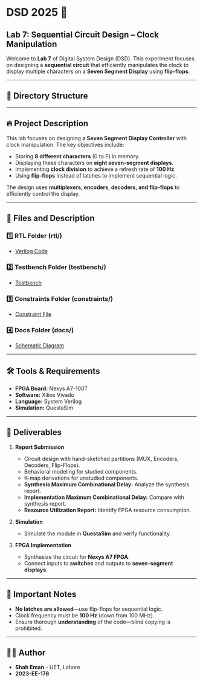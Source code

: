 # **DSD 2025 🚀**

## **Lab 7: Sequential Circuit Design – Clock Manipulation**

Welcome to **Lab 7** of Digital System Design (DSD). This experiment focuses on designing a **sequential circuit** that efficiently manipulates the clock to display multiple characters on a **Seven Segment Display** using **flip-flops**.

---

## 📂 **Directory Structure**


---

## 🔥 **Project Description**
This lab focuses on designing a **Seven Segment Display Controller** with clock manipulation. The key objectives include:

- Storing **8 different characters** (0 to F) in memory.
- Displaying these characters on **eight seven-segment displays**.
- Implementing **clock division** to achieve a refresh rate of **100 Hz**.
- Using **flip-flops** instead of latches to implement sequential logic.

The design uses **multiplexers, encoders, decoders, and flip-flops** to efficiently control the display.

---

## 📜 **Files and Description**

### 1️⃣ **RTL Folder (rtl/)**
- [Verilog Code](https://github.com/Shah-Eman/DSD_2023_EE_178/blob/main/lab_7/rtl/lab7.sv)

### 2️⃣ **Testbench Folder (testbench/)**
- [Testbench](https://github.com/Shah-Eman/DSD_2023_EE_178/blob/main/lab_7/testbench/lab_7_segment_tb.sv)

### 3️⃣ **Constraints Folder (constraints/)**
- [Constraint File](https://github.com/Shah-Eman/DSD_2023_EE_178/blob/main/lab_7/constraints/constraints.xdc)

### 4️⃣ **Docs Folder (docs/)**
- [Schematic Diagram](https://github.com/Shah-Eman/DSD_2023_EE_178/blob/main/lab_7/Docs/Lab7.drawio)

---

## 🛠️ **Tools & Requirements**
- **FPGA Board:** Nexys A7-100T
- **Software:** Xilinx Vivado
- **Language:** System Verilog
- **Simulation:** QuestaSim

---

## 📌 **Deliverables**
1. **Report Submission**
   - Circuit design with hand-sketched partitions (MUX, Encoders, Decoders, Flip-Flops).
   - Behavioral modeling for studied components.
   - K-map derivations for unstudied components.
   - **Synthesis Maximum Combinational Delay:** Analyze the synthesis report.
   - **Implementation Maximum Combinational Delay:** Compare with synthesis report.
   - **Resource Utilization Report:** Identify FPGA resource consumption.

2. **Simulation**  
   - Simulate the module in **QuestaSim** and verify functionality.

3. **FPGA Implementation**  
   - Synthesize the circuit for **Nexys A7 FPGA**.
   - Connect inputs to **switches** and outputs to **seven-segment displays**.

---

## 🚨 **Important Notes**
- **No latches are allowed**—use flip-flops for sequential logic.
- Clock frequency must be **100 Hz** (down from 100 MHz).
- Ensure thorough **understanding** of the code—blind copying is prohibited.

---

## 👨‍💻 **Author**
- **Shah Eman** - UET, Lahore  
- **2023-EE-178**
